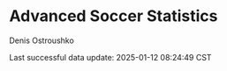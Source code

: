 # Advanced Soccer Statistics
Denis Ostroushko

<!-- gfm -->

Last successful data update: 2025-01-12 08:24:49 CST
